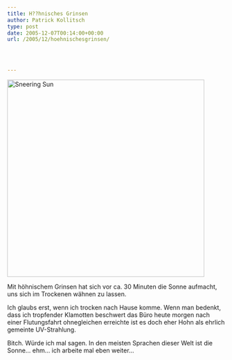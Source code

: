```yaml
---
title: H??hnisches Grinsen
author: Patrick Kollitsch
type: post
date: 2005-12-07T00:14:00+00:00
url: /2005/12/hoehnischesgrinsen/




---
```

[<img width="455" src="//static.flickr.com/34/71090194_d208989eff.jpg" alt="Sneering Sun" />][1]

Mit h&ouml;hnischem Grinsen hat sich vor ca. 30 Minuten die Sonne aufmacht, uns sich im Trockenen w&auml;hnen zu lassen. 

Ich glaubs erst, wenn ich trocken nach Hause komme. Wenn man bedenkt, dass ich tropfender Klamotten beschwert das B&uuml;ro heute morgen nach einer Flutungsfahrt ohnegleichen erreichte ist es doch eher Hohn als ehrlich gemeinte UV-Strahlung.

Bitch. W&uuml;rde ich mal sagen. In den meisten Sprachen dieser Welt ist die Sonne&#8230; ehm&#8230; ich arbeite mal eben weiter&#8230;

 [1]: http://www.flickr.com/photos/schreibblogade/71090194/ "Sneering Sun"